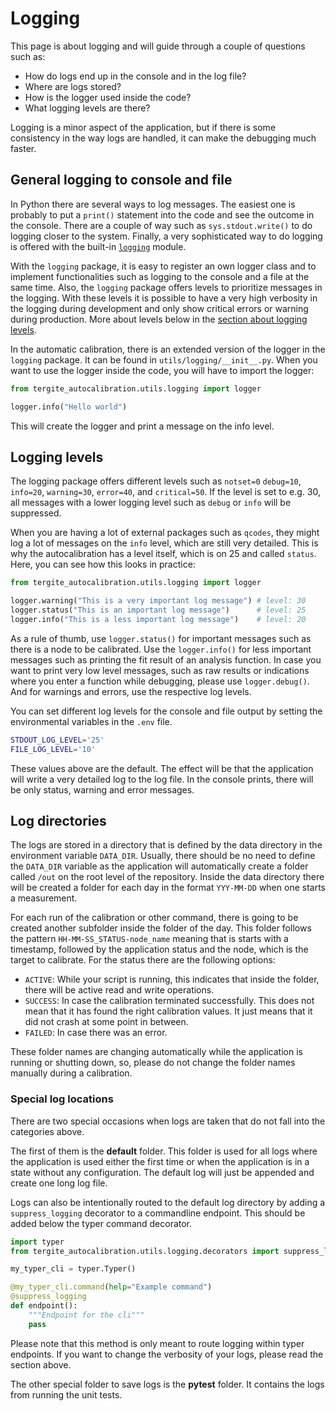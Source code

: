# Logging

This page is about logging and will guide through a couple of questions such as:

- How do logs end up in the console and in the log file?
- Where are logs stored?
- How is the logger used inside the code?
- What logging levels are there?

Logging is a minor aspect of the application, but if there is some consistency in the way logs are handled, it can make the debugging much faster.

## General logging to console and file
In Python there are several ways to log messages.
The easiest one is probably to put a `print()` statement into the code and see the outcome in the console.
There are a couple of way such as `sys.stdout.write()` to do logging closer to the system.
Finally, a very sophisticated way to do logging is offered with the built-in [`logging`](https://docs.python.org/3/library/logging.html) module.

With the `logging` package, it is easy to register an own logger class and to implement functionalities such as logging to the console and a file at the same time.
Also, the `logging` package offers levels to prioritize messages in the logging.
With these levels it is possible to have a very high verbosity in the logging during development and only show critical errors or warning during production.
More about levels below in the [section about logging levels](#logging-levels).

In the automatic calibration, there is an extended version of the logger in the `logging` package.
It can be found in `utils/logging/__init__.py`.
When you want to use the logger inside the code, you will have to import the logger:

```python
from tergite_autocalibration.utils.logging import logger

logger.info("Hello world")
```
This will create the logger and print a message on the info level.

## Logging levels
The logging package offers different levels such as `notset=0` `debug=10`, `info=20`, `warning=30`, `error=40`, and `critical=50`.
If the level is set to e.g. 30, all messages with a lower logging level such as `debug` or `info` will be suppressed.

When you are having a lot of external packages such as `qcodes`, they might log a lot of messages on the `info` level, which are still very detailed.
This is why the autocalibration has a level itself, which is on 25 and called `status`.
Here, you can see how this looks in practice:
```python
from tergite_autocalibration.utils.logging import logger

logger.warning("This is a very important log message") # level: 30
logger.status("This is an important log message")      # level: 25
logger.info("This is a less important log message")    # level: 20
```

As a rule of thumb, use `logger.status()` for important messages such as there is a node to be calibrated.
Use the `logger.info()` for less important messages such as printing the fit result of an analysis function.
In case you want to print very low level messages, such as raw results or indications where you enter a function while debugging, please use `logger.debug()`.
And for warnings and errors, use the respective log levels.

You can set different log levels for the console and file output by setting the environmental variables  in the `.env` file.
```bash
STDOUT_LOG_LEVEL='25'
FILE_LOG_LEVEL='10'
```
These values above are the default.
The effect will be that the application will write a very detailed log to the log file.
In the console prints, there will be only status, warning and error messages.

## Log directories
The logs are stored in a directory that is defined by the data directory in the environment variable `DATA_DIR`.
Usually, there should be no need to define the `DATA_DIR` variable as the application will automatically create a folder called `/out` on the root level of the repository.
Inside the data directory there will be created a folder for each day in the format `YYY-MM-DD` when one starts a measurement.

For each run of the calibration or other command, there is going to be created another subfolder inside the folder of the day.
This folder follows the pattern `HH-MM-SS_STATUS-node_name` meaning that is starts with a timestamp, followed by the application status and the node, which is the target to calibrate.
For the status there are the following options:

- `ACTIVE`: While your script is running, this indicates that inside the folder, there will be active read and write operations.
- `SUCCESS`: In case the calibration terminated successfully. This does not mean that it has found the right calibration values. It just means that it did not crash at some point in between.
- `FAILED`: In case there was an error.

These folder names are changing automatically while the application is running or shutting down, so, please do not change the folder names manually during a calibration.

### Special log locations
There are two special occasions when logs are taken that do not fall into the categories above.

The first of them is the **default** folder.
This folder is used for all logs where the application is used either the first time or when the application is in a state without any configuration.
The default log will just be appended and create one long log file.

Logs can also be intentionally routed to the default log directory by adding a `suppress_logging` decorator to a commandline endpoint.
This should be added below the typer command decorator.
```python
import typer
from tergite_autocalibration.utils.logging.decorators import suppress_logging

my_typer_cli = typer.Typer()

@my_typer_cli.command(help="Example command")
@suppress_logging
def endpoint():
    """Endpoint for the cli"""
    pass
```
Please note that this method is only meant to route logging within typer endpoints.
If you want to change the verbosity of your logs, please read the section above.

The other special folder to save logs is the **pytest** folder.
It contains the logs from running the unit tests.
